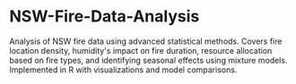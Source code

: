 # NSW-Fire-Data-Analysis
Analysis of NSW fire data using advanced statistical methods. Covers fire location density, humidity's impact on fire duration, resource allocation based on fire types, and identifying seasonal effects using mixture models. Implemented in R with visualizations and model comparisons.

